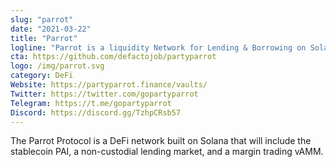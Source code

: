 ```yaml
---
slug: "parrot"
date: "2021-03-22"
title: "Parrot"
logline: "Parrot is a liquidity Network for Lending & Borrowing on Solana."
cta: https://github.com/defactojob/partyparrot
logo: /img/parrot.svg
category: DeFi
Website: https://partyparrot.finance/vaults/
Twitter: https://twitter.com/gopartyparrot
Telegram: https://t.me/gopartyparrot
Discord: https://discord.gg/TzhpCRsb57
---
```


The Parrot Protocol is a DeFi network built on Solana that will include the stablecoin PAI, a non-custodial lending market, and a margin trading vAMM.
